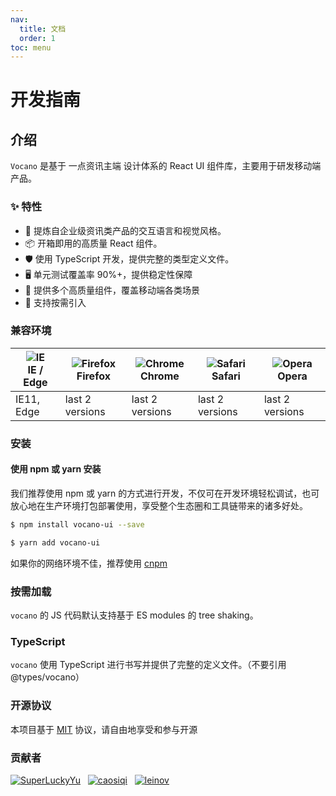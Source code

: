```yaml
---
nav:
  title: 文档
  order: 1
toc: menu
---
```


# 开发指南

## 介绍

`Vocano` 是基于 一点资讯主端 设计体系的 React UI 组件库，主要用于研发移动端产品。

### ✨ 特性

- 🌈 提炼自企业级资讯类产品的交互语言和视觉风格。
- 📦 开箱即用的高质量 React 组件。
- 🛡 使用 TypeScript 开发，提供完整的类型定义文件。
- 🖥 单元测试覆盖率 90%+，提供稳定性保障
- 🧰 提供多个高质量组件，覆盖移动端各类场景
- 💼 支持按需引入

### 兼容环境

| ![IE](https://raw.githubusercontent.com/alrra/browser-logos/master/src/edge/edge_24x24.png 'IE')<br />IE / Edge | ![Firefox](https://raw.githubusercontent.com/alrra/browser-logos/master/src/firefox/firefox_24x24.png 'Firefox')<br />Firefox | ![Chrome](https://raw.githubusercontent.com/alrra/browser-logos/master/src/chrome/chrome_24x24.png 'Chrome')<br />Chrome | ![Safari](https://raw.githubusercontent.com/alrra/browser-logos/master/src/safari/safari_24x24.png 'Safari')<br />Safari | ![Opera](https://raw.githubusercontent.com/alrra/browser-logos/master/src/opera/opera_24x24.png 'Opera')<br />Opera |
| --- | --- | --- | --- | --- |
| IE11, Edge | last 2 versions | last 2 versions | last 2 versions | last 2 versions |

### 安装

#### 使用 npm 或 yarn 安装

我们推荐使用 npm 或 yarn 的方式进行开发，不仅可在开发环境轻松调试，也可放心地在生产环境打包部署使用，享受整个生态圈和工具链带来的诸多好处。

```sh
$ npm install vocano-ui --save
```

```sh
$ yarn add vocano-ui
```

如果你的网络环境不佳，推荐使用 [cnpm](https://github.com/cnpm/cnpm)

### 按需加载

`vocano` 的 JS 代码默认支持基于 ES modules 的 tree shaking。

### TypeScript

`vocano` 使用 TypeScript 进行书写并提供了完整的定义文件。（不要引用 @types/vocano）

### 开源协议

本项目基于 [MIT](https://zh.wikipedia.org/wiki/MIT%E8%A8%B1%E5%8F%AF%E8%AD%89) 协议，请自由地享受和参与开源

### 贡献者

[![SuperLuckyYu](https://avatars.githubusercontent.com/u/38697902?s=40&v=4 'SuperLuckyYu')](https://github.com/SuperLuckyYU 'SuperLuckyYu')&nbsp;&nbsp;
[![caosiqi](https://avatars.githubusercontent.com/u/23251611?s=40&v=4 'caosaiqi')](https://github.com/caosaiqi 'caosaiqi')&nbsp;&nbsp;
[![leinov](https://avatars.githubusercontent.com/u/6204210?s=40&v=4 'leinov')](https://github.com/leinov 'leinov')&nbsp;&nbsp;
